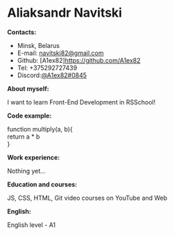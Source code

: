 # Aliaksandr Navitski

**Contacts:**

- Minsk, Belarus
- E-mail: [navitski82@gmail.com](navitski82@gmail.com)
- Github: [A1ex82]https://github.com/A1ex82
- Tel: +375292727439
- Discord:[@A1ex82#0845](@A1ex82#0845)

**About myself:**

I want to learn Front-End Development in RSSchool!

**Code example:**

function multiply(a, b){\
 return a \* b\
}

**Work experience:**

Nothing yet…

**Education and courses:**

JS, CSS, HTML, Git video courses on YouTube and Web

**English:**

English level - A1
